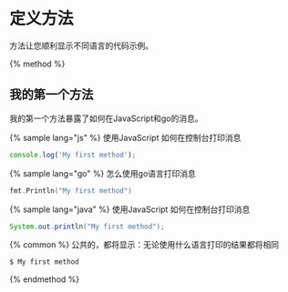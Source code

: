 # 定义方法

方法让您顺利显示不同语言的代码示例。





{% method %}
## 我的第一个方法

我的第一个方法暴露了如何在JavaScript和go的消息。


{% sample lang="js" %}
使用JavaScript 如何在控制台打印消息

```js
console.log('My first method');
```

{% sample lang="go" %}
怎么使用go语言打印消息

```go
fmt.Println("My first method")
```
{% sample lang="java" %}
使用JavaScript 如何在控制台打印消息

```java
System.out.println("My first method");
```



{% common %}
公共的，都将显示：无论使用什么语言打印的结果都将相同

```bash
$ My first method
```
{% endmethod %}
